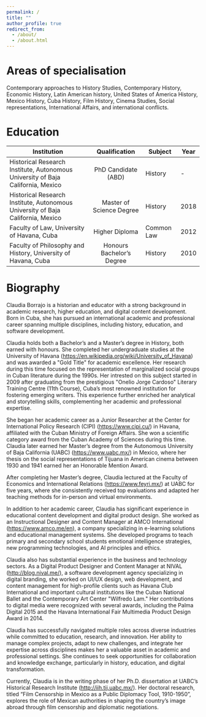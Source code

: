 ```yaml
---
permalink: /
title: ""
author_profile: true
redirect_from: 
  - /about/
  - /about.html
---
```


Areas of specialisation
======
Contemporary approaches to History Studies, Contemporary History, Economic History, Latin American history, United States of America History, Mexico History, Cuba History, Film History, Cinema Studies, Social representations, International Affairs, and international conflicts.


Education
======

| Institution |      Qualification      |  Subject | Year |
|-------------|:-----------------------:|----------|----------|
| Historical Research Institute, Autonomous University of Baja California, Mexico | PhD Candidate (ABD)| History | -
| Historical Research Institute, Autonomous University of Baja California, Mexico | Master of Science Degree | History | 2018
| Faculty of Law, University of Havana, Cuba | Higher Diploma | Common Law | 2012
| Faculty of Philosophy and History, University of Havana, Cuba | Honours Bachelor’s Degree | History | 2010


Biography
======

Claudia Borrajo is a historian and educator with a strong background in academic research, higher education, and digital content development. Born in Cuba, she has pursued an international academic and professional career spanning multiple disciplines, including history, education, and software development.

Claudia holds both a Bachelor’s and a Master’s degree in History, both earned with honours. She completed her undergraduate studies at the University of Havana (https://en.wikipedia.org/wiki/University_of_Havana) and was awarded a "Gold Title" for academic excellence. Her research during this time focused on the representation of marginalized social groups in Cuban literature during the 1990s. Her intrested on this subject started in 2009 after graduating from the prestigious "Onelio Jorge Cardoso" Literary Training Centre (11th Course), Cuba’s most renowned institution for fostering emerging writers. This experience further enriched her analytical and storytelling skills, complementing her academic and professional expertise. 

She began her academic career as a Junior Researcher at the Center for International Policy Research (CIPI) (https://www.cipi.cu/) in Havana, affiliated with the Cuban Ministry of Foreign Affairs. She won a scientific category award from the Cuban Academy of Sciences during this time. Claudia later earned her Master’s degree from the Autonomous University of Baja California (UABC) (https://www.uabc.mx/) in Mexico, where her thesis on the social representations of Tijuana in American cinema between 1930 and 1941 earned her an Honorable Mention Award.

After completing her Master’s degree, Claudia lectured at the Faculty of Economics and International Relations (https://www.feyri.mx/) at UABC for five years, where she consistently received top evaluations and adapted her teaching methods for in-person and virtual environments.

In addition to her academic career, Claudia has significant experience in educational content development and digital product design. She worked as an Instructional Designer and Content Manager at AMCO International (https://www.amco.me/en), a company specializing in e-learning solutions and educational management systems. She developed programs to teach primary and secondary school students emotional intelligence strategies, new programming technologies, and AI principles and ethics.

Claudia also has substantial experience in the business and technology sectors. As a Digital Product Designer and Content Manager at NIVAL (http://blog.nival.me/), a software development agency specializing in digital branding, she worked on UI/UX design, web development, and content management for high-profile clients such as Havana Club International and important cultural institutions like the Cuban National Ballet and the Contemporary Art Center "Wilfredo Lam." Her contributions to digital media were recognized with several awards, including the Palma Digital 2015 and the Havana International Fair Multimedia Product Design Award in 2014.

Claudia has successfully navigated multiple roles across diverse industries while committed to education, research, and innovation. Her ability to manage complex projects, adapt to new challenges, and integrate her expertise across disciplines makes her a valuable asset in academic and professional settings. She continues to seek opportunities for collaboration and knowledge exchange, particularly in history, education, and digital transformation.

Currently, Claudia is in the writing phase of her Ph.D. dissertation at UABC’s Historical Research Institute (http://iih.tij.uabc.mx/). Her doctoral research, titled “Film Censorship in Mexico as a Public Diplomacy Tool, 1910-1950”, explores the role of Mexican authorities in shaping the country’s image abroad through film censorship and diplomatic negotiations.

